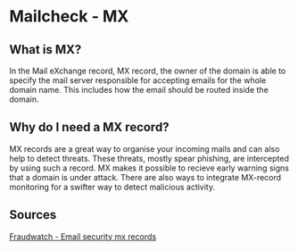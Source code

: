 # Mailcheck - MX


## What is MX?

In the Mail eXchange record, MX record,  the owner of the domain is able to specify the mail server responsible for accepting emails for the whole domain name.
This includes how the email should be routed inside the domain.


## Why do I need a MX record?

MX records are a great way to organise your incoming mails and can also help to detect threats.
These threats, mostly spear phishing, are intercepted by using such a record.
MX makes it possible to recieve early warning signs that a domain is under attack.
There are also ways to integrate MX-record monitoring for a swifter way to detect malicious activity.


## Sources

[Fraudwatch - Email security mx records](https://fraudwatch.com/email-security-mx-records/)